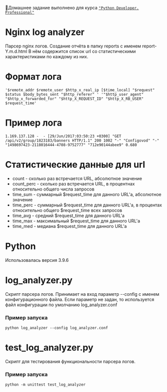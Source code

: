 🔖Домашнее задание выполнено для курса <code>["Python Developer. Professional"](https://otus.ru/lessons/python-professional/)</code>
# Nginx log analyzer
Парсер nginx логов. Создание отчёта в папку reports с именем report-Y.m.d.html В нём содержится список url со статистическими характеристиками по каждому из них.
# Формат лога
`'$remote_addr $remote_user $http_x_real_ip [$time_local] "$request" $status $body_bytes_sent "$http_referer" ' '"$http_user_agent" "$http_x_forwarded_for" "$http_X_REQUEST_ID" "$http_X_RB_USER" $request_time'`
# Пример лога
`1.169.137.128 -  - [29/Jun/2017:03:50:23 +0300] "GET /api/v2/group/1823183/banners HTTP/1.1" 200 1002 "-" "Configovod" "-" "1498697423-2118016444-4708-9752777" "712e90144abee9" 0.680`
# Статистические данные для url
- count - сĸольĸо раз встречается URL, абсолютное значение 
- count_perc - сĸольĸо раз встречается URL, в процентнах относительно общего числа запросов 
- time_sum - суммарный $request_time для данного URL'а, абсолютное значение 
- time_perc - суммарный $request_time для данного URL'а, в процентах относительно общего $request_time всех запросов 
- time_avg - средний $request_time для данного URL'а 
- time_max - маĸсимальный $request_time для данного URL'а 
- time_med - медиана $request_time для данного URL'а
# Python 
Использовалась версия 3.9.6
# log_analyzer.py
Скрипт парсера логов. Принимает на вход параметр --config с именем конфигурационного файла.
Если параметр не задан, то используется файл конфигурации по умолчанию log_analyzer.conf
### Пример запуска
<code>python log_analyzer --config log_analyzer.conf</code>
# test_log_analyzer.py
Скрипт для тестирования функциональности парсера логов. 
### Пример запуска
<code>python -m unittest test_log_analyzer</code>
